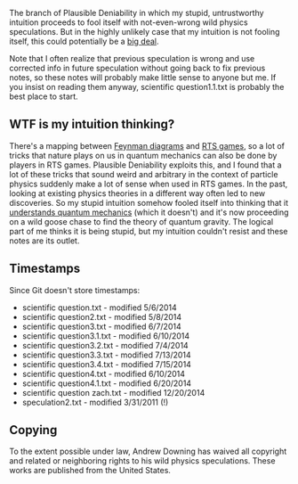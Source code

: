 The branch of Plausible Deniability in which my stupid, untrustworthy intuition proceeds to fool itself with not-even-wrong wild physics speculations. But in the highly unlikely case that my intuition is not fooling itself, this could potentially be a [big deal](https://en.wikipedia.org/wiki/Quantum_gravity).

Note that I often realize that previous speculation is wrong and use corrected info in future speculation without going back to fix previous notes, so these notes will probably make little sense to anyone but me. If you insist on reading them anyway, scientific question1.1.txt is probably the best place to start.

WTF is my intuition thinking?
-----------------------------

There's a mapping between [Feynman diagrams](https://en.wikipedia.org/wiki/Feynman_diagram) and [RTS games](https://en.wikipedia.org/wiki/Real-time_strategy), so a lot of tricks that nature plays on us in quantum mechanics can also be done by players in RTS games. Plausible Deniability exploits this, and I found that a lot of these tricks that sound weird and arbitrary in the context of particle physics suddenly make a lot of sense when used in RTS games. In the past, looking at existing physics theories in a different way often led to new discoveries. So my stupid intuition somehow fooled itself into thinking that it [understands quantum mechanics](https://www.youtube.com/watch?v=w3ZRLllWgHI) (which it doesn't) and it's now proceeding on a wild goose chase to find the theory of quantum gravity. The logical part of me thinks it is being stupid, but my intuition couldn't resist and these notes are its outlet.

Timestamps
----------

Since Git doesn't store timestamps:

- scientific question.txt - modified 5/6/2014
- scientific question2.txt - modified 5/8/2014
- scientific question3.txt - modified 6/7/2014
- scientific question3.1.txt - modified 6/10/2014
- scientific question3.2.txt - modified 7/4/2014
- scientific question3.3.txt - modified 7/13/2014
- scientific question3.4.txt - modified 7/15/2014
- scientific question4.txt - modified 6/10/2014
- scientific question4.1.txt - modified 6/20/2014
- scientific question zach.txt - modified 12/20/2014
- speculation2.txt - modified 3/31/2011 (!)

Copying
-------
To the extent possible under law, Andrew Downing has waived all copyright and related or neighboring rights to his wild physics speculations. These works are published from the United States.
